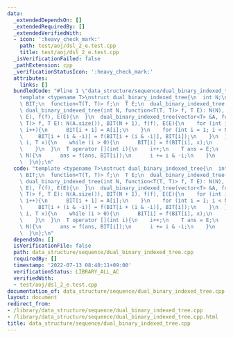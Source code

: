 ```yaml
---
data:
  _extendedDependsOn: []
  _extendedRequiredBy: []
  _extendedVerifiedWith:
  - icon: ':heavy_check_mark:'
    path: test/aoj/dsl_2_e.test.cpp
    title: test/aoj/dsl_2_e.test.cpp
  _isVerificationFailed: false
  _pathExtension: cpp
  _verificationStatusIcon: ':heavy_check_mark:'
  attributes:
    links: []
  bundledCode: "#line 1 \"data_structure/sequence/dual_binary_indexed_tree.cpp\"\n\
    template <typename T>\nstruct dual_binary_indexed_tree{\n  int N;\n  vector<T>\
    \ BIT;\n  function<T(T, T)> f;\n  T E;\n  dual_binary_indexed_tree(){\n  }\n \
    \ dual_binary_indexed_tree(int N, function<T(T, T)> f, T E): N(N), BIT(N + 1,\
    \ E), f(f), E(E){\n  }\n  dual_binary_indexed_tree(vector<T> &A, function<T(T,\
    \ T)> f, T E): N(A.size()), BIT(N + 1), f(f), E(E){\n    for (int i = 0; i < N;\
    \ i++){\n      BIT[i + 1] = A[i];\n    }\n    for (int i = 1; i < N; i++){\n \
    \     BIT[i + (i & -i)] = f(BIT[i + (i & -i)], BIT[i]);\n    }\n  }\n  void add(int\
    \ i, T x){\n    while (i > 0){\n      BIT[i] = f(BIT[i], x);\n      i -= i & -i;\n\
    \    }\n  }\n  T operator [](int i){\n    i++;\n    T ans = E;\n    while (i <=\
    \ N){\n      ans = f(ans, BIT[i]);\n      i += i & -i;\n    }\n    return ans;\n\
    \  }\n};\n"
  code: "template <typename T>\nstruct dual_binary_indexed_tree{\n  int N;\n  vector<T>\
    \ BIT;\n  function<T(T, T)> f;\n  T E;\n  dual_binary_indexed_tree(){\n  }\n \
    \ dual_binary_indexed_tree(int N, function<T(T, T)> f, T E): N(N), BIT(N + 1,\
    \ E), f(f), E(E){\n  }\n  dual_binary_indexed_tree(vector<T> &A, function<T(T,\
    \ T)> f, T E): N(A.size()), BIT(N + 1), f(f), E(E){\n    for (int i = 0; i < N;\
    \ i++){\n      BIT[i + 1] = A[i];\n    }\n    for (int i = 1; i < N; i++){\n \
    \     BIT[i + (i & -i)] = f(BIT[i + (i & -i)], BIT[i]);\n    }\n  }\n  void add(int\
    \ i, T x){\n    while (i > 0){\n      BIT[i] = f(BIT[i], x);\n      i -= i & -i;\n\
    \    }\n  }\n  T operator [](int i){\n    i++;\n    T ans = E;\n    while (i <=\
    \ N){\n      ans = f(ans, BIT[i]);\n      i += i & -i;\n    }\n    return ans;\n\
    \  }\n};\n"
  dependsOn: []
  isVerificationFile: false
  path: data_structure/sequence/dual_binary_indexed_tree.cpp
  requiredBy: []
  timestamp: '2022-07-13 08:40:11+09:00'
  verificationStatus: LIBRARY_ALL_AC
  verifiedWith:
  - test/aoj/dsl_2_e.test.cpp
documentation_of: data_structure/sequence/dual_binary_indexed_tree.cpp
layout: document
redirect_from:
- /library/data_structure/sequence/dual_binary_indexed_tree.cpp
- /library/data_structure/sequence/dual_binary_indexed_tree.cpp.html
title: data_structure/sequence/dual_binary_indexed_tree.cpp
---
```


